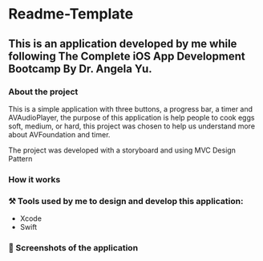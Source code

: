 # Readme-Template

## This is an application developed by me while following The Complete iOS App Development Bootcamp By Dr. Angela Yu.

### About the project 

This is a simple application with three buttons, a progress bar, a timer and AVAudioPlayer, the purpose of this application is help people to cook eggs soft, medium, or hard, this project was chosen to help us understand more about AVFoundation and timer.

The project was developed with a storyboard and using MVC Design Pattern

### How it works

### ⚒️ Tools used by me to design and develop this application:

- Xcode 
- Swift

### 📸 Screenshots of the application
